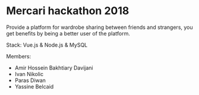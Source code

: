# Mercari hackathon 2018
Provide a platform for wardrobe sharing between friends and strangers, you get benefits by being a better user of the platform.

Stack:
Vue.js & Node.js & MySQL

Members:
- Amir Hossein Bakhtiary Davijani
- Ivan Nikolic
- Paras Diwan
- Yassine Belcaid
